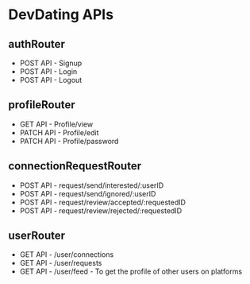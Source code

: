 # DevDating APIs

## authRouter
- POST API - Signup
- POST API - Login
- POST API - Logout

## profileRouter
- GET API - Profile/view
- PATCH API - Profile/edit
- PATCH API - Profile/password

## connectionRequestRouter
- POST API - request/send/interested/:userID
- POST API - request/send/ignored/:userID
- POST API - request/review/accepted/:requestedID
- POST API - request/review/rejected/:requestedID

## userRouter
- GET API - /user/connections
- GET API - /user/requests
- GET API - /user/feed        - To get the profile of other users on platforms